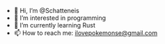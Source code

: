 - 👋 Hi, I’m @Schatteneis
- 👀 I’m interested in programming
- 🌱 I’m currently learning Rust
- 📫 How to reach me: ilovepokemonse@gmail.com

<!---
Schatteneis/Schatteneis is a ✨ special ✨ repository because its `README.md` (this file) appears on your GitHub profile.
You can click the Preview link to take a look at your changes.
--->
